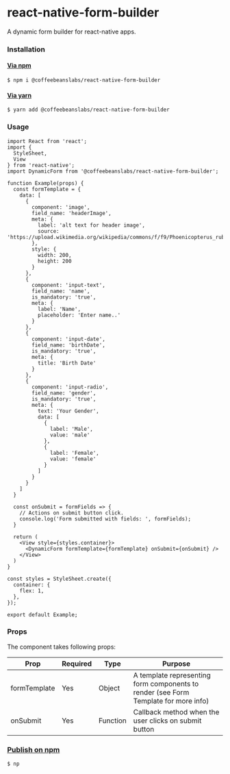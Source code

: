 # react-native-form-builder

A dynamic form builder for react-native apps.

### Installation

#### [Via npm](https://www.npmjs.com/package/@coffeebeanslabs/react-native-form-builder)

```shell
$ npm i @coffeebeanslabs/react-native-form-builder
```

#### [Via yarn](https://classic.yarnpkg.com/en/package/@coffeebeanslabs/react-native-form-builder)

```shell
$ yarn add @coffeebeanslabs/react-native-form-builder
```

### Usage

```shell
import React from 'react';
import {
  StyleSheet,
  View
} from 'react-native';
import DynamicForm from '@coffeebeanslabs/react-native-form-builder';

function Example(props) {
  const formTemplate = {
    data: [
      {
        component: 'image',
        field_name: 'headerImage',
        meta: {
          label: 'alt text for header image',
          source: 'https://upload.wikimedia.org/wikipedia/commons/f/f9/Phoenicopterus_ruber_in_S%C3%A3o_Paulo_Zoo.jpg'
        },
        style: {
          width: 200,
          height: 200
        }
      },
      {
        component: 'input-text',
        field_name: 'name',
        is_mandatory: 'true',
        meta: {
          label: 'Name',
          placeholder: 'Enter name..'
        }
      },
      {
        component: 'input-date',
        field_name: 'birthDate',
        is_mandatory: 'true',
        meta: {
          title: 'Birth Date'
        }
      },
      {
        component: 'input-radio',
        field_name: 'gender',
        is_mandatory: 'true',
        meta: {
          text: 'Your Gender',
          data: [
            {
              label: 'Male',
              value: 'male'
            },
            {
              label: 'Female',
              value: 'female'
            }
          ]
        }
      }
    ]
  }

  const onSubmit = formFields => {
    // Actions on submit button click.
    console.log('Form submitted with fields: ', formFields);
  }

  return (
    <View style={styles.container}>
      <DynamicForm formTemplate={formTemplate} onSubmit={onSubmit} />
    </View>
  )
}

const styles = StyleSheet.create({
  container: {
    flex: 1,
  },
});

export default Example;
```

### Props

The component takes following props:

| Prop        | Required  | Type   | Purpose  |
| ------------|-----------| -------| -------|
| formTemplate        | Yes       | Object  | A template representing form components to render (see Form Template for more info) |
| onSubmit        | Yes       | Function  | Callback method when the user clicks on submit button |

### [Publish on npm](https://www.npmjs.com/package/np)
```shell
$ np
```
